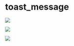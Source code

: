 # toast_message

![](https://res.cloudinary.com/anhchangtoanhoc97/image/upload/v1649086595/Screenshot_from_2022-04-04_22-36-20_riwgim.png)

![](https://res.cloudinary.com/anhchangtoanhoc97/image/upload/v1649086637/Screenshot_from_2022-04-04_22-37-04_bbmfpa.png)

![](https://res.cloudinary.com/anhchangtoanhoc97/image/upload/v1649086433/abc-2022-04-04_22.29.23_1_icvxjg.gif)
